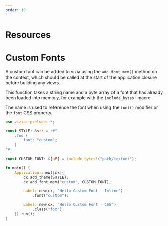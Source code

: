 ```yaml
---
order: 10
---
```


# Resources

# Custom Fonts

A custom font can be added to vizia using the `add_font_mem()` method on the context, which should be called at the start of the application closure before building any views.

This function takes a string name and a byte array of a font that has already been loaded into memory, for example with the `include_bytes!` macro.

The name is used to reference the font when using the `font()` modifier or the `font` CSS property.

```rust
use vizia::prelude::*;

const STYLE: &str = r#"
    .foo {
        font: "custom";
    }
"#;

const CUSTOM_FONT: &[u8] = include_bytes!("path/to/font");

fn main() {
    Application::new(|cx|{
        cx.add_theme(STYLE);
        cx.add_font_mem("custom", CUSTOM_FONT);

        Label::new(cx, "Hello Custom Font - Inline")
            .font("custom");

        Label::new(cx, "Hello Custom Font - CSS")
            .class("foo");
    }).run();
}
```

